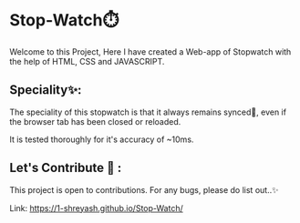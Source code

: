 # Stop-Watch⏱️
Welcome to this Project,
  Here I have created a Web-app of Stopwatch with the help of HTML, CSS and JAVASCRIPT.
  
## Speciality✨:
  The speciality of this stopwatch is that it always remains synced💫, even if the browser tab has been closed or reloaded.
  
  It is tested thoroughly for it's accuracy of ~10ms.
  
## Let's Contribute 🤝 :
   This project is open to contributions. For any bugs, please do list out..✨

Link: https://1-shreyash.github.io/Stop-Watch/
